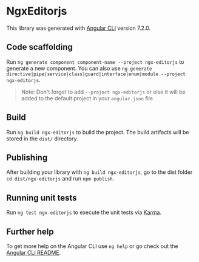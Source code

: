 # NgxEditorjs

This library was generated with [Angular CLI](https://github.com/angular/angular-cli) version 7.2.0.

## Code scaffolding

Run `ng generate component component-name --project ngx-editorjs` to generate a new component. You can also use `ng generate directive|pipe|service|class|guard|interface|enum|module --project ngx-editorjs`.

> Note: Don't forget to add `--project ngx-editorjs` or else it will be added to the default project in your `angular.json` file.

## Build

Run `ng build ngx-editorjs` to build the project. The build artifacts will be stored in the `dist/` directory.

## Publishing

After building your library with `ng build ngx-editorjs`, go to the dist folder `cd dist/ngx-editorjs` and run `npm publish`.

## Running unit tests

Run `ng test ngx-editorjs` to execute the unit tests via [Karma](https://karma-runner.github.io).

## Further help

To get more help on the Angular CLI use `ng help` or go check out the [Angular CLI README](https://github.com/angular/angular-cli/blob/master/README.md).
